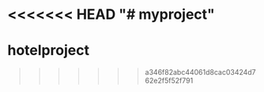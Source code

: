 <<<<<<< HEAD
"# myproject" 
=======
# hotelproject
>>>>>>> a346f82abc44061d8cac03424d762e2f5f52f791
